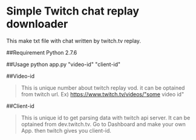 Simple Twitch chat replay downloader
=============================

This make txt file with chat written by twitch.tv replay.

##Requirement
Python 2.7.6

##Usage
python app.py "video-id" "client-id"


##Video-id
>This is unique number about twitch replay vod.
>it can be optained from twitch url.
>Ex) https://www.twitch.tv/videos/"some video id"

##Client-id
>This is unique id to get parsing data with twitch api server.
>It can be optained from dev.twitch.tv.
>Go to Dashboard and make your own App. then twitch gives you client-id.




